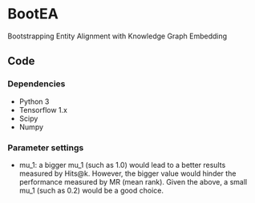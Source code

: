 # BootEA
Bootstrapping Entity Alignment with Knowledge Graph Embedding

## Code

### Dependencies
* Python 3
* Tensorflow 1.x 
* Scipy
* Numpy

### Parameter settings
* mu_1: a bigger mu_1 (such as 1.0) would lead to a better results measured by Hits@k. However, the bigger value would hinder the performance measured by MR (mean rank). Given the above, a small mu_1 (such as 0.2) would be a good choice.
